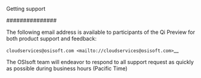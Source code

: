 Getting support

###############

The following email address is available to participants of the Qi
Preview for both product support and feedback:

`cloudservices@osisoft.com <mailto://cloudservices@osisoft.com>`__

The OSIsoft team will endeavor to respond to all support request as
quickly as possible during business hours (Pacific Time)
